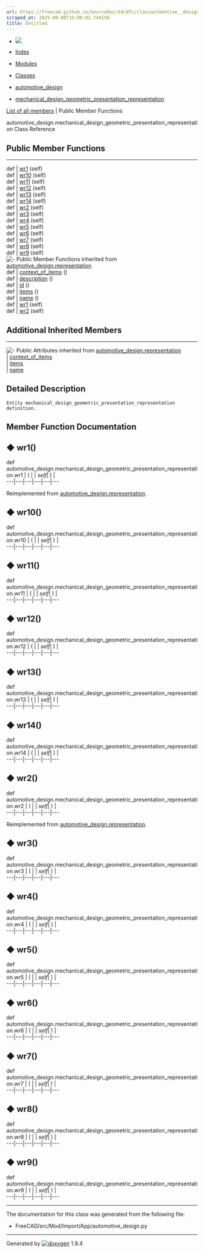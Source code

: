 ```yaml
---
url: https://freecad.github.io/SourceDoc/d4/dfc/classautomotive__design_1_1mechanical__design__geometric__presentation__representation.html
scraped_at: 2025-09-08T15:08:02.744156
title: Untitled
---
```


  * [ ![](https://www.freecad.org/svg/logo-freecad.svg) ](https://freecadweb.org "FreeCAD")
  * [Index](../../index.html "Index")
  * [Modules](../../modules.html "Modules list")
  * [Classes](../../annotated.html "Annotated list")

  * [automotive_design](../../d4/ddf/namespaceautomotive__design.html)
  * [mechanical_design_geometric_presentation_representation](../../d4/dfc/classautomotive__design_1_1mechanical__design__geometric__presentation__representation.html)

[List of all members](../../dd/d7d/classautomotive__design_1_1mechanical__design__geometric__presentation__representation-members.html) | Public Member Functions

automotive_design.mechanical_design_geometric_presentation_representation
Class Reference

##  Public Member Functions  
  
---  
def | [wr1](../../d4/dfc/classautomotive__design_1_1mechanical__design__geometric__presentation__representation.html#a136421537bc22568af17e9303d3fc9d6) (self)  
def | [wr10](../../d4/dfc/classautomotive__design_1_1mechanical__design__geometric__presentation__representation.html#aa9d4fff1f1789331d995cc89959cec0a) (self)  
def | [wr11](../../d4/dfc/classautomotive__design_1_1mechanical__design__geometric__presentation__representation.html#ab485ef3dee2bc08dabd6ba43c1d6df03) (self)  
def | [wr12](../../d4/dfc/classautomotive__design_1_1mechanical__design__geometric__presentation__representation.html#aac77f1b45e172584f9392ea3528bffab) (self)  
def | [wr13](../../d4/dfc/classautomotive__design_1_1mechanical__design__geometric__presentation__representation.html#ae9db1db2921f97a7c82176041a1e2a69) (self)  
def | [wr14](../../d4/dfc/classautomotive__design_1_1mechanical__design__geometric__presentation__representation.html#ae05df8c0430b29b655022c5da4a1e6fe) (self)  
def | [wr2](../../d4/dfc/classautomotive__design_1_1mechanical__design__geometric__presentation__representation.html#a0359af57a702c7b8a18b59c657f438df) (self)  
def | [wr3](../../d4/dfc/classautomotive__design_1_1mechanical__design__geometric__presentation__representation.html#a5fbcb37f66690a2f3c876dfcb1605e14) (self)  
def | [wr4](../../d4/dfc/classautomotive__design_1_1mechanical__design__geometric__presentation__representation.html#ae4281542aaf9a0f10850313e4e0f0975) (self)  
def | [wr5](../../d4/dfc/classautomotive__design_1_1mechanical__design__geometric__presentation__representation.html#a46a6ef18cefcd7e1cb0e39f60999e72e) (self)  
def | [wr6](../../d4/dfc/classautomotive__design_1_1mechanical__design__geometric__presentation__representation.html#a223b04cb1b50b71c5736fe4e5550ea2c) (self)  
def | [wr7](../../d4/dfc/classautomotive__design_1_1mechanical__design__geometric__presentation__representation.html#a02662cfdbdd0a288962a51f02c0eab24) (self)  
def | [wr8](../../d4/dfc/classautomotive__design_1_1mechanical__design__geometric__presentation__representation.html#a49cde8b70fd05d603ab091052742ea29) (self)  
def | [wr9](../../d4/dfc/classautomotive__design_1_1mechanical__design__geometric__presentation__representation.html#a986dc5740288058fe3713e66257628da) (self)  
![-](../../closed.png) Public Member Functions inherited from
[automotive_design.representation](../../d8/de0/classautomotive__design_1_1representation.html)  
def | [context_of_items](../../d8/de0/classautomotive__design_1_1representation.html#a84aa53a72cb77281167d77185bedab5e) ()  
def | [description](../../d8/de0/classautomotive__design_1_1representation.html#a1d35c39d45f16f922cf4360da4ec3778) ()  
def | [id](../../d8/de0/classautomotive__design_1_1representation.html#a85343890335f87c91cff60e7988263d8) ()  
def | [items](../../d8/de0/classautomotive__design_1_1representation.html#a84b16fedad2273190b6dd316673d9752) ()  
def | [name](../../d8/de0/classautomotive__design_1_1representation.html#af640f954805b1a2b3d1a4a4ee9c55d24) ()  
def | [wr1](../../d8/de0/classautomotive__design_1_1representation.html#a167ca694a87f2233508375472af08fb1) (self)  
def | [wr2](../../d8/de0/classautomotive__design_1_1representation.html#ab3c63c6621183d774bb49cd3605f4358) (self)  
  
##  Additional Inherited Members  
  
---  
![-](../../closed.png) Public Attributes inherited from
[automotive_design.representation](../../d8/de0/classautomotive__design_1_1representation.html)  
|
[context_of_items](../../d8/de0/classautomotive__design_1_1representation.html#aaf5fe9839e199ab5390651177efcc497)  
|
[items](../../d8/de0/classautomotive__design_1_1representation.html#aa8058fe959724be16897e4409e870128)  
|
[name](../../d8/de0/classautomotive__design_1_1representation.html#add191f3372f9224b28aa809871533b65)  
  
## Detailed Description

    
    
    Entity mechanical_design_geometric_presentation_representation definition.

## Member Function Documentation

## ◆ wr1()

def automotive_design.mechanical_design_geometric_presentation_representation.wr1  | ( |  | _self_| ) |   
---|---|---|---|---|---  
  
Reimplemented from
[automotive_design.representation](../../d8/de0/classautomotive__design_1_1representation.html#a167ca694a87f2233508375472af08fb1).

## ◆ wr10()

def automotive_design.mechanical_design_geometric_presentation_representation.wr10  | ( |  | _self_| ) |   
---|---|---|---|---|---  
  
## ◆ wr11()

def automotive_design.mechanical_design_geometric_presentation_representation.wr11  | ( |  | _self_| ) |   
---|---|---|---|---|---  
  
## ◆ wr12()

def automotive_design.mechanical_design_geometric_presentation_representation.wr12  | ( |  | _self_| ) |   
---|---|---|---|---|---  
  
## ◆ wr13()

def automotive_design.mechanical_design_geometric_presentation_representation.wr13  | ( |  | _self_| ) |   
---|---|---|---|---|---  
  
## ◆ wr14()

def automotive_design.mechanical_design_geometric_presentation_representation.wr14  | ( |  | _self_| ) |   
---|---|---|---|---|---  
  
## ◆ wr2()

def automotive_design.mechanical_design_geometric_presentation_representation.wr2  | ( |  | _self_| ) |   
---|---|---|---|---|---  
  
Reimplemented from
[automotive_design.representation](../../d8/de0/classautomotive__design_1_1representation.html#ab3c63c6621183d774bb49cd3605f4358).

## ◆ wr3()

def automotive_design.mechanical_design_geometric_presentation_representation.wr3  | ( |  | _self_| ) |   
---|---|---|---|---|---  
  
## ◆ wr4()

def automotive_design.mechanical_design_geometric_presentation_representation.wr4  | ( |  | _self_| ) |   
---|---|---|---|---|---  
  
## ◆ wr5()

def automotive_design.mechanical_design_geometric_presentation_representation.wr5  | ( |  | _self_| ) |   
---|---|---|---|---|---  
  
## ◆ wr6()

def automotive_design.mechanical_design_geometric_presentation_representation.wr6  | ( |  | _self_| ) |   
---|---|---|---|---|---  
  
## ◆ wr7()

def automotive_design.mechanical_design_geometric_presentation_representation.wr7  | ( |  | _self_| ) |   
---|---|---|---|---|---  
  
## ◆ wr8()

def automotive_design.mechanical_design_geometric_presentation_representation.wr8  | ( |  | _self_| ) |   
---|---|---|---|---|---  
  
## ◆ wr9()

def automotive_design.mechanical_design_geometric_presentation_representation.wr9  | ( |  | _self_| ) |   
---|---|---|---|---|---  
  
* * *

The documentation for this class was generated from the following file:

  * FreeCAD/src/Mod/Import/App/automotive_design.py

* * *

Generated by
[![doxygen](../../doxygen.svg)](https://www.doxygen.org/index.html) 1.9.4

